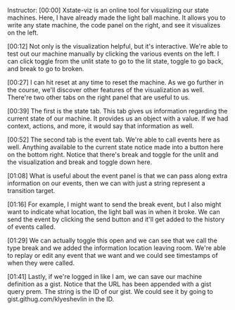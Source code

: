 Instructor: [00:00] Xstate-viz is an online tool for visualizing our state machines. Here, I have already made the light ball machine. It allows you to write any state machine, the code panel on the right, and see it visualizes on the left.

[00:12] Not only is the visualization helpful, but it's interactive. We're able to test out our machine manually by clicking the various events on the left. I can click toggle from the unlit state to go to the lit state, toggle to go back, and break to go to broken.

[00:27] I can hit reset at any time to reset the machine. As we go further in the course, we'll discover other features of the visualization as well. There're two other tabs on the right panel that are useful to us.

[00:39] The first is the state tab. This tab gives us information regarding the current state of our machine. It provides us an object with a value. If we had context, actions, and more, it would say that information as well.

[00:52] The second tab is the event tab. We're able to call events here as well. Anything available to the current state notice made into a button here on the bottom right. Notice that there's break and toggle for the unlit and the visualization and break and toggle down here.

[01:08] What is useful about the event panel is that we can pass along extra information on our events, then we can with just a string represent a transition target.

[01:16] For example, I might want to send the break event, but I also might want to indicate what location, the light ball was in when it broke. We can send the event by clicking the send button and it'll get added to the history of events called.

[01:29] We can actually toggle this open and we can see that we call the type break and we added the information location leaving room. We're able to replay or edit any event that we want and we could see timestamps of when they were called.

[01:41] Lastly, if we're logged in like I am, we can save our machine definition as a gist. Notice that the URL has been appended with a gist query prem. The string is the ID of our gist. We could see it by going to gist.githug.com/klyeshevlin in the ID.
